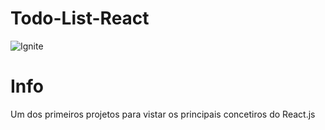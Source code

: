 # Todo-List-React

<img alt="Ignite" src="https://i.imgur.com/eCVyxxy.png">

# Info

Um dos primeiros projetos para vistar os principais concetiros do React.js
